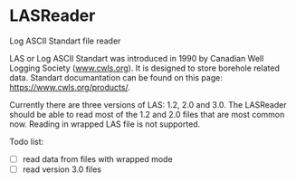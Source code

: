# LASReader
Log ASCII Standart file reader

LAS or Log ASCII Standart was introduced in 1990 by Canadian Well Logging Society (www.cwls.org). It is designed to store borehole related data. Standart documantation can be found on this page: https://www.cwls.org/products/.

Currently there are three versions of LAS: 1.2, 2.0 and 3.0. The LASReader should be able to read most of the 1.2 and 2.0 files that are most common now. Reading in wrapped LAS file is not supported.

Todo list:

- [ ] read data from files with wrapped mode
- [ ] read version 3.0 files

